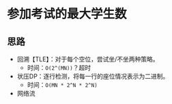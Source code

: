 # 参加考试的最大学生数

## 思路

- 回溯【TLE】：对于每个空位，尝试坐/不坐两种策略。
  - 时间：`O(2^(MN))`？超时
- 状压DP：逐行检测，将每一行的座位情况表示为二进制。
  - 时间：`O(MN * 2^N * 2^N)`
- 网络流
